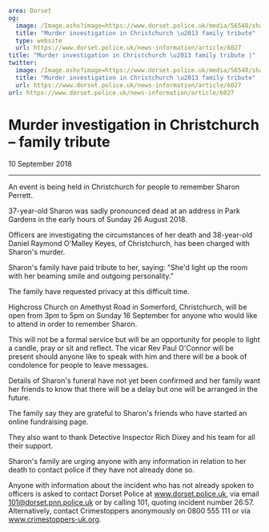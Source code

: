 ```yaml
area: Dorset
og:
  image: /Image.ashx?image=https://www.dorset.police.uk/media/56548/sharon-perrett.jpg&amp;amp;width=150
  title: "Murder investigation in Christchurch \u2013 family tribute"
  type: website
  url: https://www.dorset.police.uk/news-information/article/6027
title: "Murder investigation in Christchurch \u2013 family tribute |"
twitter:
  image: /Image.ashx?image=https://www.dorset.police.uk/media/56548/sharon-perrett.jpg&amp;amp;width=150
  title: "Murder investigation in Christchurch \u2013 family tribute"
  url: https://www.dorset.police.uk/news-information/article/6027
url: https://www.dorset.police.uk/news-information/article/6027
```

# Murder investigation in Christchurch – family tribute

10 September 2018

* * *

An event is being held in Christchurch for people to remember Sharon Perrett.

37-year-old Sharon was sadly pronounced dead at an address in Park Gardens in the early hours of Sunday 26 August 2018.

Officers are investigating the circumstances of her death and 38-year-old Daniel Raymond O'Malley Keyes, of Christchurch, has been charged with Sharon's murder.

Sharon's family have paid tribute to her, saying: "She'd light up the room with her beaming smile and outgoing personality."

The family have requested privacy at this difficult time.

Highcross Church on Amethyst Road in Somerford, Christchurch, will be open from 3pm to 5pm on Sunday 16 September for anyone who would like to attend in order to remember Sharon.

This will not be a formal service but will be an opportunity for people to light a candle, pray or sit and reflect. The vicar Rev Paul O'Connor will be present should anyone like to speak with him and there will be a book of condolence for people to leave messages.

Details of Sharon's funeral have not yet been confirmed and her family want her friends to know that there will be a delay but one will be arranged in the future.

The family say they are grateful to Sharon's friends who have started an online fundraising page.

They also want to thank Detective Inspector Rich Dixey and his team for all their support.

Sharon's family are urging anyone with any information in relation to her death to contact police if they have not already done so.

Anyone with information about the incident who has not already spoken to officers is asked to contact Dorset Police at www.dorset.police.uk, via email 101@dorset.pnn.police.uk or by calling 101, quoting incident number 26:57. Alternatively, contact Crimestoppers anonymously on 0800 555 111 or via www.crimestoppers-uk.org.
